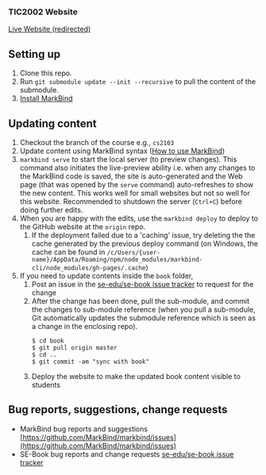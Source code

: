 ### TIC2002 Website

[Live Website (redirected)](http://www.comp.nus.edu.sg/~tic2002)

## Setting up

1. Clone this repo.
1. Run `git submodule update --init --recursive` to pull the content of the submodule.
1. [Install MarkBind](https://github.com/MarkBind/markbind-cli/wiki/User-Quick-Start#installation)

## Updating content

1. Checkout the branch of the course e.g., `cs2103`
1. Update content using MarkBind syntax ([How to use MarkBind](https://github.com/MarkBind/markbind-cli/wiki))
1. `markbind serve` to start the local server (to preview changes). This command also initiates the live-preview ability i.e. when any changes to the MarkBind code is saved, the site is auto-generated and the Web page (that was opened by the `serve` command) auto-refreshes to show the new content. This works well for small websites but not so well for this website. Recommended to shutdown the server (`Ctrl+C`) before doing further edits.
1. When you are happy with the edits, use the `markbind deploy` to deploy to the GitHub website at the `origin` repo.
   1. If the deployment failed due to a 'caching' issue, try deleting the the cache generated by the previous deploy command (on Windows, the cache can be found in `/c/Users/{user-name}/AppData/Roaming/npm/node_modules/markbind-cli/node_modules/gh-pages/.cache`)
1. If you need to update contents inside the `book` folder,
   1. Post an issue in the [se-edu/se-book issue tracker](https://github.com/se-edu/se-book/issues) to request for the change
   1. After the change has been done, pull the sub-module, and commit the changes to sub-module reference (when you pull a sub-module, Git automatically updates the submodule reference which is seen as a change in the enclosing repo).
      ```
      $ cd book
      $ git pull origin master
      $ cd ..
      $ git commit -am "sync with book"
      ```
   1. Deploy the website to make the updated book content visible to students

## Bug reports, suggestions, change requests

* MarkBind bug reports and suggestions [https://github.com/MarkBind/markbind/issues](https://github.com/MarkBind/markbind/issues)
* SE-Book bug reports and change requests [se-edu/se-book issue tracker](https://github.com/se-edu/se-book/issues)
